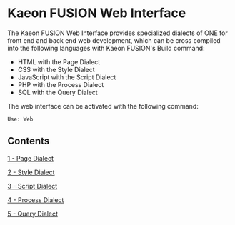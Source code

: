 # Kaeon FUSION Web Interface

The Kaeon FUSION Web Interface provides specialized dialects of ONE for front end and back end web development,
which can be cross compiled into the following languages with Kaeon FUSION's Build command:

* HTML with the Page Dialect
* CSS with the Style Dialect
* JavaScript with the Script Dialect
* PHP with the Process Dialect
* SQL with the Query Dialect

The web interface can be activated with the following command:

    Use: Web

## Contents

[1 - Page Dialect](https://github.com/Gallery-of-Kaeon/Kaeon-FUSION/tree/master/Kaeon%20FUSION/Documentation/4%20-%20The%20Web%20and%20Machine%20Interfaces/1%20-%20Web/1%20-%20Page%20Dialect)

[2 - Style Dialect](https://github.com/Gallery-of-Kaeon/Kaeon-FUSION/tree/master/Kaeon%20FUSION/Documentation/4%20-%20The%20Web%20and%20Machine%20Interfaces/1%20-%20Web/2%20-%20Style%20Dialect)

[3 - Script Dialect](https://github.com/Gallery-of-Kaeon/Kaeon-FUSION/tree/master/Kaeon%20FUSION/Documentation/4%20-%20The%20Web%20and%20Machine%20Interfaces/1%20-%20Web/3%20-%20Script%20Dialect)

[4 - Process Dialect](https://github.com/Gallery-of-Kaeon/Kaeon-FUSION/tree/master/Kaeon%20FUSION/Documentation/4%20-%20The%20Web%20and%20Machine%20Interfaces/1%20-%20Web/4%20-%20Process%20Dialect)

[5 - Query Dialect](https://github.com/Gallery-of-Kaeon/Kaeon-FUSION/tree/master/Kaeon%20FUSION/Documentation/4%20-%20The%20Web%20and%20Machine%20Interfaces/1%20-%20Web/5%20-%20Query%20Dialect)